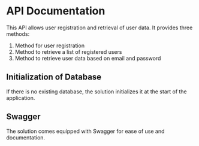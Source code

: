 # API Documentation

This API allows user registration and retrieval of user data. It provides three methods:

1. Method for user registration
2. Method to retrieve a list of registered users
3. Method to retrieve user data based on email and password

## Initialization of Database
If there is no existing database, the solution initializes it at the start of the application.

## Swagger
The solution comes equipped with Swagger for ease of use and documentation.
